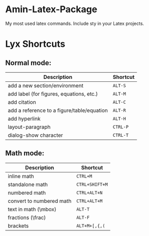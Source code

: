 # Amin-Latex-Package
My most used latex commands. Include sty in your Latex projects.


# Lyx Shortcuts

## Normal mode:

Description                                | Shortcut
-------------------------------------------|---------
add a new section/environment              | `ALT-S`
add label (for figures, equations, etc.)   | `ALT-M`
add citation                               | `ALT-C`
add a reference to a figure/table/equation | `ALT-R`
add hyperlink                              | `ALT-H`
layout-paragraph                           | `CTRL-P`
dialog-show character                      | `CTRL-T`

## Math mode:

Description              | Shortcut
-------------------------|---------------
inline math              | `CTRL+M`
standalone math          | `CTRL+SHIFT+M`
numbered math            | `CTRL+ALT+N`
convert to numbered math | `CTRL+ALT+M`
text in math (\\mbox)    | `ALT-T`
fractions (\\frac)       | `ALT-F`
brackets                 | `ALT+M+[,{,(`
